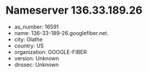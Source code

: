 # Nameserver 136.33.189.26

* as_number: 16591
* name: 136-33-189-26.googlefiber.net.
* city: Olathe
* country: US
* organization: GOOGLE-FIBER
* version: Unknown
* dnssec: Unknown
